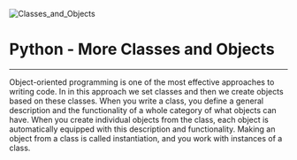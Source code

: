 ![Classes_and_Objects](https://miro.medium.com/max/2048/1*uOgukbecd4cZBhaH-8Y69w.png)   
# Python - More Classes and Objects
----
Object-oriented programming is one of the most effective approaches to writing code. In in this approach we set classes and then we create objects based on these classes. When you write a class, you define a general description and the functionality of a whole category of what objects can have. When you create individual objects from the class, each object is automatically equipped with this description and functionality. Making an object from a class is called instantiation, and you work with instances of a class.

